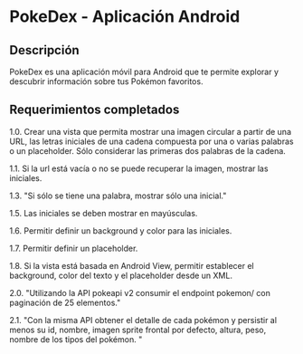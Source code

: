 # PokeDex - Aplicación Android

## Descripción
PokeDex es una aplicación móvil para Android que te permite explorar y descubrir información sobre 
tus Pokémon favoritos.

## Requerimientos completados
1.0. Crear una vista que permita mostrar una imagen circular a partir de una URL, las letras 
iniciales de una cadena compuesta por una o varias palabras o un placeholder. Sólo considerar las 
primeras dos palabras de la cadena.

1.1. Si la url está vacía o no se puede recuperar la imagen, mostrar las iniciales.

1.3. "Si sólo se tiene una palabra, mostrar sólo una inicial."

1.5. Las iniciales se deben mostrar en mayúsculas.

1.6. Permitir definir un background y color para las iniciales.

1.7. Permitir definir un placeholder.

1.8. Si la vista está basada en Android View, permitir establecer el background, color del texto y 
el placeholder desde un XML.

2.0. "Utilizando la API pokeapi v2 consumir el endpoint pokemon/ con paginación de 25 elementos."

2.1. "Con la misma API obtener el detalle de cada pokémon y persistir al menos su id, nombre, imagen
sprite frontal por defecto, altura, peso, nombre de los tipos del pokémon. "